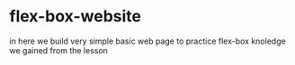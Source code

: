 # flex-box-website

in here we build very simple basic web page to practice flex-box knoledge we gained from the lesson
